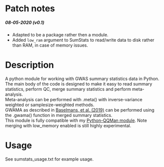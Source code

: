 # Patch notes

##### 08-05-2020 (v0.1)
 - Adapted to be a package rather then a module.
 - Added `low_ram` argument to SumStats to read/write data to disk rather than RAM, in case of memory issues.  

# Description

A python module for working with GWAS summary statistics data in Python. <br/>
The main body of the code is designed to make it easy to read summary statistics, perform QC, merge summary statistics and perform meta-analysis.<br/>
Meta-analysis can be performed with .meta() with inverse-variance weighted or samplesize-weighted methods.<br/>
GWAMA as described in [Baselmans, et al. (2019)](https://www.nature.com/articles/s41588-018-0320-8) can be performed using the .gwama() function in merged summary statistics. <br/>
This module is fully compatible with my [Python-QQMan module](https://github.com/matthijsz/qqman).
Note merging with low_memory enabled is still highly experimental.

# Usage

See sumstats_usage.txt for example usage.

